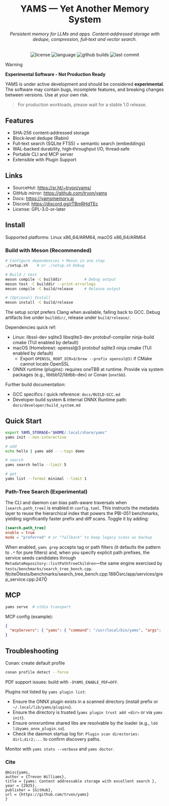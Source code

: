 <p align="center">
<h1 align="center">YAMS — Yet Another Memory System</h1>
<h6 align="center">Persistent memory for LLMs and apps. Content‑addressed storage with dedupe, compression, full‑text and vector search.</h6>
</p>
<p align="center">
<img alt="license" src="https://img.shields.io/github/license/trvon/yams?style=flat-square">
<img alt="language" src="https://img.shields.io/github/languages/top/trvon/yams?style=flat-square">
<img alt="github builds" src="https://img.shields.io/github/actions/workflow/status/trvon/yams/release.yml">
<img alt="last commit" src="https://img.shields.io/github/last-commit/trvon/yams?style=flat-square">
</p>

> [!WARNING]
> **Experimental Software - Not Production Ready**
> 
> YAMS is under active development and should be considered **experimental**. The software may contain bugs, incomplete features, and breaking changes between versions. Use at your own risk.

> For production workloads, please wait for a stable 1.0 release.


## Features
- SHA‑256 content‑addressed storage
- Block‑level dedupe (Rabin)
- Full‑text search (SQLite FTS5) + semantic search (embeddings)
- WAL‑backed durability, high‑throughput I/O, thread‑safe
- Portable CLI and MCP server
- Extensible with Plugin Support

## Links
- SourceHut: https://sr.ht/~trvon/yams/
- GitHub mirror: https://github.com/trvon/yams
- Docs: https://yamsmemory.ai
- Discord: https://discord.gg/rTBmRHdTEc
- License: GPL-3.0-or-later

## Install
Supported platforms: Linux x86_64/ARM64, macOS x86_64/ARM64

### Build with Meson (Recommended)

```bash
# Configure dependencies + Meson in one step
./setup.sh    # or ./setup.sh Debug

# Build / test
meson compile -C builddir          # Debug output
meson test -C builddir --print-errorlogs
meson compile -C build/release     # Release output

# (Optional) Install
meson install -C build/release
```

The setup script prefers Clang when available, falling back to GCC. Debug artifacts live under `builddir/`, release
under `build/release/`.


Dependencies quick ref:

- Linux: libssl-dev sqlite3 libsqlite3-dev protobuf-compiler ninja-build cmake (TUI enabled by default)
- macOS (Homebrew): openssl@3 protobuf sqlite3 ninja cmake (TUI enabled by default)
  - Export `OPENSSL_ROOT_DIR=$(brew --prefix openssl@3)` if CMake cannot locate OpenSSL
- ONNX runtime (plugins): requires oneTBB at runtime. Provide via system packages (e.g., libtbb12/libtbb-dev) or Conan (`onetbb`).

Further build documentation:
- GCC specifics / quick reference: `docs/BUILD-GCC.md`
- Developer build system & internal ONNX Runtime path: `docs/developer/build_system.md`

## Quick Start
```bash
export YAMS_STORAGE="$HOME/.local/share/yams"
yams init --non-interactive

# add
echo hello | yams add - --tags demo

# search
yams search hello --limit 5

# get
yams list --format minimal --limit 1 
```

### Path-Tree Search (Experimental)

The CLI and daemon can bias path-aware traversals when `[search.path_tree]` is enabled in
`config.toml`. This instructs the metadata layer to reuse the hierarchical index that powers the
PBI-051 benchmarks, yielding significantly faster prefix and diff scans. Toggle it by adding:

```toml
[search.path_tree]
enable = true
mode = "preferred" # or "fallback" to keep legacy scans as backup
```

When enabled, `yams grep` accepts tag or path filters (it defaults the pattern to `.*` for pure
filters) and, when you specify explicit path prefixes, the service seeds candidates through
`MetadataRepository::listPathTreeChildren`—the same engine exercised by
`tests/benchmarks/search_tree_bench.cpp`. citetests/benchmarks/search_tree_bench.cpp:188src/app/services/grep_service.cpp:247

## MCP
```bash
yams serve  # stdio transport
```

MCP config (example):
```json
{
  "mcpServers": { "yams": { "command": "/usr/local/bin/yams", "args": ["serve"] } }
}
```

## Troubleshooting
Conan: create default profile
```bash
conan profile detect --force
```

PDF support issues: build with `-DYAMS_ENABLE_PDF=OFF`.

Plugins not listed by `yams plugin list`:
- Ensure the ONNX plugin exists in a scanned directory (install prefix or `~/.local/lib/yams/plugins`).
- Ensure the directory is trusted (`yams plugin trust add <dir>` or via `yams init`).
- Ensure onnxruntime shared libs are resolvable by the loader (e.g., `ldd libyams_onnx_plugin.so`).
- Check the daemon startup log for: `Plugin scan directories: dir1;dir2;...` to confirm discovery paths.

Monitor with `yams stats --verbose` and `yams doctor`.

### Cite
```aiignore
@misc{yams,
author = {Trevon Williams},
title = {yams: Content addressable storage with excellent search },
year = {2025},
publisher = {GitHub},
url = {https://github.com/trvon/yams}
}
```